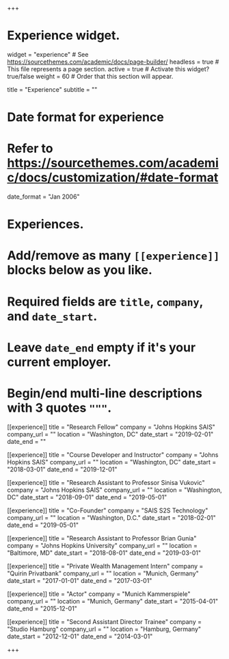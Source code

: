 +++
# Experience widget.
widget = "experience"  # See https://sourcethemes.com/academic/docs/page-builder/
headless = true  # This file represents a page section.
active = true  # Activate this widget? true/false
weight = 60  # Order that this section will appear.

title = "Experience"
subtitle = ""

# Date format for experience
#   Refer to https://sourcethemes.com/academic/docs/customization/#date-format
date_format = "Jan 2006"

# Experiences.
#   Add/remove as many `[[experience]]` blocks below as you like.
#   Required fields are `title`, `company`, and `date_start`.
#   Leave `date_end` empty if it's your current employer.
#   Begin/end multi-line descriptions with 3 quotes `"""`.

[[experience]]
  title = "Research Fellow"
  company = "Johns Hopkins SAIS"
  company_url = ""
  location = "Washington, DC"
  date_start = "2019-02-01"
  date_end = ""

[[experience]]
  title = "Course Developer and Instructor"
  company = "Johns Hopkins SAIS"
  company_url = ""
  location = "Washington, DC"
  date_start = "2018-03-01"
  date_end = "2019-12-01"

[[experience]]
  title = "Research Assistant to Professor Sinisa Vukovic"
  company = "Johns Hopkins SAIS"
  company_url = ""
  location = "Washington, DC"
  date_start = "2018-09-01"
  date_end = "2019-05-01"
  
[[experience]]
  title = "Co-Founder"
  company = "SAIS S2S Technology"
  company_url = ""
  location = "Washington, D.C."
  date_start = "2018-02-01"
  date_end = "2019-05-01"
  
[[experience]]
  title = "Research Assistant to Professor Brian Gunia"
  company = "Johns Hopkins University"
  company_url = ""
  location = "Baltimore, MD"
  date_start = "2018-08-01"
  date_end = "2019-03-01"
  
  
  [[experience]]
  title = "Private Wealth Management Intern"
  company = "Quirin Privatbank"
  company_url = ""
  location = "Munich, Germany"
  date_start = "2017-01-01"
  date_end = "2017-03-01"
  
  [[experience]]
  title = "Actor"
  company = "Munich Kammerspiele"
  company_url = ""
  location = "Munich, Germany"
  date_start = "2015-04-01"
  date_end = "2015-12-01"

  [[experience]]
  title = "Second Assistant Director Trainee"
  company = "Studio Hamburg"
  company_url = ""
  location = "Hamburg, Germany"
  date_start = "2012-12-01"
  date_end = "2014-03-01"

+++
